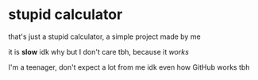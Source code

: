 # stupid calculator
that's just a stupid calculator, a simple project made by me

it is **slow**
idk why but I don't care tbh, because it *works*


I'm a teenager, don't expect a lot from me
idk even how GitHub works tbh
